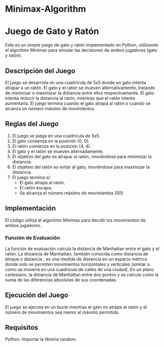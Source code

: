 # Minimax-Algorithm
# Juego de Gato y Ratón

Este es un simple juego de gato y ratón implementado en Python, utilizando el algoritmo Minimax para simular las decisiones de ambos jugadores (gato y ratón).

## Descripción del Juego

El juego se desarrolla en una cuadrícula de 5x5 donde un gato intenta atrapar a un ratón. El gato y el ratón se mueven alternativamente, tratando de minimizar o maximizar la distancia entre ellos respectivamente. El gato intenta reducir la distancia al ratón, mientras que el ratón intenta aumentarla. El juego termina cuando el gato atrapa al ratón o cuando se alcanza un número máximo de movimientos.

## Reglas del Juego

1. El juego se juega en una cuadrícula de 5x5.
2. El gato comienza en la posición (0, 0).
3. El ratón comienza en la posición (4, 4).
4. El gato y el ratón se mueven alternadamente.
5. El objetivo del gato es atrapar al ratón, moviéndose para minimizar la distancia.
6. El objetivo del ratón es evitar al gato, moviéndose para maximizar la distancia.
7. El juego termina si:
    - El gato atrapa al ratón.
    - El ratón escapa.
    - Se alcanza el número máximo de movimientos (50).

## Implementación

El código utiliza el algoritmo Minimax para decidir los movimientos de ambos jugadores.

### Función de Evaluación

La función de evaluación calcula la distancia de Manhattan entre el gato y el ratón:
La distancia de Manhattan, también conocida como distancia de bloque o distancia
 , es una medida de distancia en un espacio métrico donde solo se permiten movimientos horizontales y verticales (similar a cómo se movería en una cuadrícula de calles de una ciudad). En un plano cartesiano, la distancia de Manhattan entre dos puntos y se calcula como la suma de las diferencias absolutas de sus coordenadas.

## Ejecución del Juego
El juego se ejecuta en un bucle mientras el gato no atrape al ratón y el número de movimientos sea menor al máximo permitido.

## Requisitos
Python.
Importar la libreria random.
